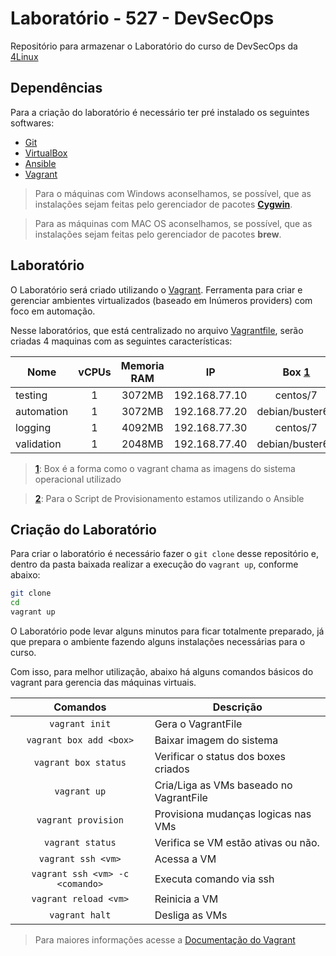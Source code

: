 Laboratório - 527 - DevSecOps
=============================

Repositório para armazenar o Laboratório do curso de DevSecOps da [4Linux][1]

Dependências
------------

Para a criação do laboratório é necessário ter pré instalado os seguintes softwares:

* [Git][2]
* [VirtualBox][3]
* [Ansible][4]
* [Vagrant][5]

> Para o máquinas com Windows aconselhamos, se possível, que as instalações sejam feitas pelo gerenciador de pacotes **[Cygwin][6]**.

> Para as máquinas com MAC OS aconselhamos, se possível, que as instalações sejam feitas pelo gerenciador de pacotes **brew**.

Laboratório
-----------

O Laboratório será criado utilizando o [Vagrant][7]. Ferramenta para criar e gerenciar ambientes virtualizados (baseado em Inúmeros providers) com foco em automação.

Nesse laboratórios, que está centralizado no arquivo [Vagrantfile][8], serão criadas 4 maquinas com as seguintes características:

Nome       | vCPUs | Memoria RAM | IP            | Box **[1]**            | Script de Provisionamento **[2]**
---------- |:-----:|:-----------:|:-------------:|:---------------:| -----------------------------
testing    | 1     | 3072MB      | 192.168.77.10 | centos/7        | [provisionamento/jenkins.yml][9]
automation | 1     | 3072MB      | 192.168.77.20 | debian/buster64 | [provisionamento/docker.yml][10]
logging    | 1     | 4092MB      | 192.168.77.30 | centos/7        | [provisionamento/x.yml][11]
validation | 1     | 2048MB      | 192.168.77.40 | debian/buster64 | [provisionamento/xx.yml][12]

> **[1]**: Box é a forma como o vagrant chama as imagens do sistema operacional utilizado

> **[2]**: Para o Script de Provisionamento estamos utilizando o Ansible

Criação do Laboratório 
----------------------

Para criar o laboratório é necessário fazer o `git clone` desse repositório e, dentro da pasta baixada realizar a execução do `vagrant up`, conforme abaixo:

```bash
git clone 
cd 
vagrant up
```

O Laboratório pode levar alguns minutos para ficar totalmente preparado, já que prepara o ambiente fazendo alguns instalações necessárias para o curso.

Com isso, para melhor utilização, abaixo há alguns comandos básicos do vagrant para gerencia das máquinas virtuais.

Comandos                | Descrição
:----------------------:| ---------------------------------------
`vagrant init`          | Gera o VagrantFile
`vagrant box add <box>` | Baixar imagem do sistema
`vagrant box status`    | Verificar o status dos boxes criados
`vagrant up`            | Cria/Liga as VMs baseado no VagrantFile
`vagrant provision`     | Provisiona mudanças logicas nas VMs
`vagrant status`        | Verifica se VM estão ativas ou não.
`vagrant ssh <vm>`      | Acessa a VM
`vagrant ssh <vm> -c <comando>` | Executa comando via ssh
`vagrant reload <vm>`   | Reinicia a VM
`vagrant halt`          | Desliga as VMs

> Para maiores informações acesse a [Documentação do Vagrant][13]

[1]: https://4linux.com.br
[2]: https://git-scm.com/downloads
[3]: https://www.virtualbox.org/wiki/Downloads
[4]: https://docs.ansible.com/ansible/latest/installation_guide/intro_installation.html
[5]: https://www.vagrantup.com/downloads
[6]: https://cygwin.com/install.html
[7]: https://www.vagrantup.com/
[8]: ./Vagrantfile
[9]: ./provisionamento/jenkins.yml
[10]: ./provisionamento/docker.yml
[11]: ./provisionamento/x.yml
[12]: ./provisionamento/xx.yml
[13]: https://www.vagrantup.com/docs